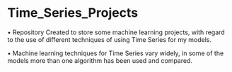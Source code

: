 # Time_Series_Projects
• Repository Created to store some machine learning projects, with regard to the use of different techniques of using Time Series for my models.

• Machine learning techniques for Time Series vary widely, in some of the models more than one algorithm has been used and compared.



